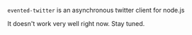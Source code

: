 
`evented-twitter` is an asynchronous twitter client for node.js

It doesn't work very well right now.  Stay tuned.
